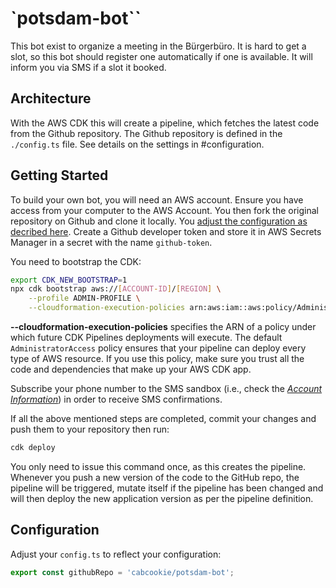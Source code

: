 # `potsdam-bot``

This bot exist to organize a meeting in the Bürgerbüro. It is hard to get a slot, so this bot should register one automatically if one is available. It will inform you via SMS if a slot it booked.

## Architecture

With the AWS CDK this will create a pipeline, which fetches the latest code from the Github repository.
The Github repository is defined in the `./config.ts` file. See details on the settings in #configuration.

## Getting Started

To build your own bot, you will need an AWS account. Ensure you have access from your computer to the AWS Account.
You then fork the original repository on Github and clone it locally.
You [adjust the configuration as decribed here](#configuration).
Create a Github developer token and store it in AWS Secrets Manager in a secret with the name `github-token`.

You need to bootstrap the CDK:

```bash
export CDK_NEW_BOOTSTRAP=1 
npx cdk bootstrap aws://[ACCOUNT-ID]/[REGION] \
    --profile ADMIN-PROFILE \
    --cloudformation-execution-policies arn:aws:iam::aws:policy/AdministratorAccess
```

**--cloudformation-execution-policies** specifies the ARN of a policy under which future CDK Pipelines deployments will execute. The default `AdministratorAccess` policy ensures that your pipeline can deploy every type of AWS resource. If you use this policy, make sure you trust all the code and dependencies that make up your AWS CDK app.

Subscribe your phone number to the SMS sandbox (i.e., check the *[Account Information](https://console.aws.amazon.com/sns/v3/home?%2Fmobile%2Ftext-messaging=&#/mobile/text-messaging)*) in order to receive SMS confirmations.

If all the above mentioned steps are completed, commit your changes and push them to your repository then run:

```bash
cdk deploy
```

You only need to issue this command once, as this creates the pipeline. Whenever you push a new version of the code to the GitHub repo, the pipeline will be triggered, mutate itself if the pipeline has been changed and will then deploy the new application version as per the pipeline definition.

## Configuration

Adjust your `config.ts` to reflect your configuration:

```typescript
export const githubRepo = 'cabcookie/potsdam-bot';
```
